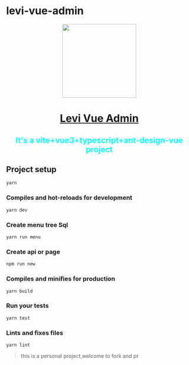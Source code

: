 # levi-vue-admin

<p align="center">
  <a href="https://github.com/sky124380729/levi-vue-admin/">
    <img width="200" src="https://qn.antdv.com/logo.png">
  </a>
</p>

<h1 align="center">
  <a href="https://github.com/sky124380729/levi-vue-admin/" target="_blank">Levi Vue Admin</a>
</h1>

<h2 align="center" style="color:aqua">
    It's a vite+vue3+typescript+ant-design-vue project
</h2>

## Project setup

```shell
yarn
```

### Compiles and hot-reloads for development

```shell
yarn dev
```

### Create menu tree Sql

```shell
yarn run menu
```

### Create api or page

```shell
npm run new
```

### Compiles and minifies for production

```shell
yarn build
```

### Run your tests

```shell
yarn test
```

### Lints and fixes files

```shell
yarn lint
```

> this is a personal project,welcome to fork and pr
